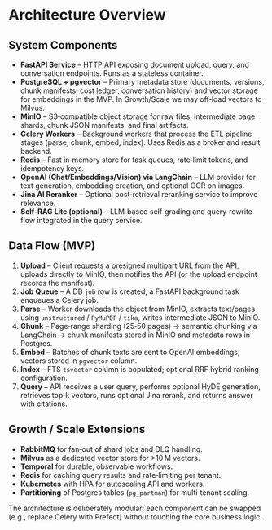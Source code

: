 # Architecture Overview

## System Components

- **FastAPI Service** – HTTP API exposing document upload, query, and conversation endpoints. Runs as a stateless container.
- **PostgreSQL + pgvector** – Primary metadata store (documents, versions, chunk manifests, cost ledger, conversation history) and vector storage for embeddings in the MVP. In Growth/Scale we may off‑load vectors to Milvus.
- **MinIO** – S3‑compatible object storage for raw files, intermediate page shards, chunk JSON manifests, and final artifacts.
- **Celery Workers** – Background workers that process the ETL pipeline stages (parse, chunk, embed, index). Uses Redis as a broker and result backend.
- **Redis** – Fast in‑memory store for task queues, rate‑limit tokens, and idempotency keys.
- **OpenAI (Chat/Embeddings/Vision) via LangChain** – LLM provider for text generation, embedding creation, and optional OCR on images.
- **Jina AI Reranker** – Optional post‑retrieval reranking service to improve relevance.
- **Self‑RAG Lite (optional)** – LLM‑based self‑grading and query‑rewrite flow integrated in the query service.

## Data Flow (MVP)

1. **Upload** – Client requests a presigned multipart URL from the API, uploads directly to MinIO, then notifies the API (or the upload endpoint records the manifest).
2. **Job Queue** – A DB `job` row is created; a FastAPI background task enqueues a Celery job.
3. **Parse** – Worker downloads the object from MinIO, extracts text/pages using `unstructured` / `PyMuPDF` / `tika`, writes intermediate JSON to MinIO.
4. **Chunk** – Page‑range sharding (25‑50 pages) → semantic chunking via LangChain → chunk manifests stored in MinIO and metadata rows in Postgres.
5. **Embed** – Batches of chunk texts are sent to OpenAI embeddings; vectors stored in `pgvector` column.
6. **Index** – FTS `tsvector` column is populated; optional RRF hybrid ranking configuration.
7. **Query** – API receives a user query, performs optional HyDE generation, retrieves top‑k vectors, runs optional Jina rerank, and returns answer with citations.

## Growth / Scale Extensions

- **RabbitMQ** for fan‑out of shard jobs and DLQ handling.
- **Milvus** as a dedicated vector store for >10 M vectors.
- **Temporal** for durable, observable workflows.
- **Redis** for caching query results and rate‑limiting per tenant.
- **Kubernetes** with HPA for autoscaling API and workers.
- **Partitioning** of Postgres tables (`pg_partman`) for multi‑tenant scaling.

The architecture is deliberately modular: each component can be swapped (e.g., replace Celery with Prefect) without touching the core business logic.
